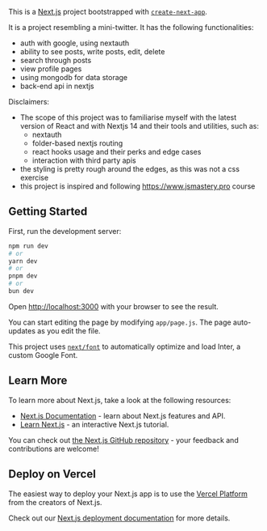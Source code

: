 This is a [Next.js](https://nextjs.org/) project bootstrapped with [`create-next-app`](https://github.com/vercel/next.js/tree/canary/packages/create-next-app).

It is a project resembling a mini-twitter. It has the following functionalities:
- auth with google, using nextauth
- ability to see posts, write posts, edit, delete
- search through posts
- view profile pages
- using mongodb for data storage
- back-end api in nextjs

Disclaimers:
- The scope of this project was to familiarise myself with the latest version of React and with Nextjs 14 and  their tools and utilities, such as:
  - nextauth
  - folder-based nextjs routing
  - react hooks usage and their perks and edge cases
  - interaction with third party apis
- the styling is pretty rough around the edges, as this was not a css exercise
- this project is inspired and following https://www.jsmastery.pro course

## Getting Started

First, run the development server:

```bash
npm run dev
# or
yarn dev
# or
pnpm dev
# or
bun dev
```

Open [http://localhost:3000](http://localhost:3000) with your browser to see the result.

You can start editing the page by modifying `app/page.js`. The page auto-updates as you edit the file.

This project uses [`next/font`](https://nextjs.org/docs/basic-features/font-optimization) to automatically optimize and load Inter, a custom Google Font.

## Learn More

To learn more about Next.js, take a look at the following resources:

- [Next.js Documentation](https://nextjs.org/docs) - learn about Next.js features and API.
- [Learn Next.js](https://nextjs.org/learn) - an interactive Next.js tutorial.

You can check out [the Next.js GitHub repository](https://github.com/vercel/next.js/) - your feedback and contributions are welcome!

## Deploy on Vercel

The easiest way to deploy your Next.js app is to use the [Vercel Platform](https://vercel.com/new?utm_medium=default-template&filter=next.js&utm_source=create-next-app&utm_campaign=create-next-app-readme) from the creators of Next.js.

Check out our [Next.js deployment documentation](https://nextjs.org/docs/deployment) for more details.
